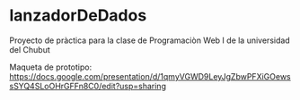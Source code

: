 # lanzadorDeDados
Proyecto de pràctica para la clase de Programaciòn Web I de la universidad del Chubut

Maqueta de prototipo: https://docs.google.com/presentation/d/1qmyVGWD9LeyJgZbwPFXiGOewssSYQ4SLoOHrGFFn8C0/edit?usp=sharing
